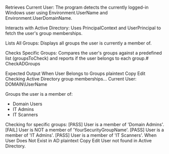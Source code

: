 Retrieves Current User:  The program detects the currently logged-in Windows user using Environment.UserName and Environment.UserDomainName.

Interacts with Active Directory:  Uses PrincipalContext and UserPrincipal to fetch the user's group memberships.

Lists All Groups:  Displays all groups the user is currently a member of.

Checks Specific Groups: Compares the user's groups against a predefined list (groupsToCheck) and reports if the user belongs to each group.# CheckADGroups


Expected Output
When User Belongs to Groups
plaintext
Copy
Edit
Checking Active Directory group memberships...
Current User: DOMAIN\UserName

Groups the user is a member of:
- Domain Users
- IT Admins
- IT Scanners

Checking for specific groups:
[PASS] User is a member of 'Domain Admins'.
[FAIL] User is NOT a member of 'YourSecurityGroupName'.
[PASS] User is a member of 'IT Admins'.
[PASS] User is a member of 'IT Scanners'.
When User Does Not Exist in AD
plaintext
Copy
Edit
User not found in Active Directory.
